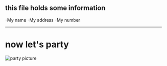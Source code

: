 ## this file holds some information
-My name
-My address
-My number

-----

# now let's party

![party picture](https://media0.giphy.com/media/f4bUks2G3fhtctcFzV/giphy.gif)
